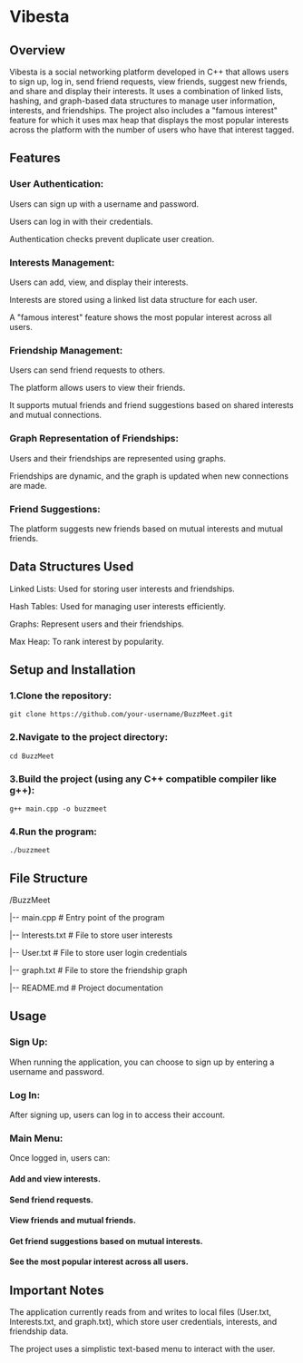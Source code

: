 # Vibesta

## Overview
Vibesta is a social networking platform developed in C++ that allows users to sign up, log in, send friend requests, view friends, suggest new friends, and share and display their interests. It uses a combination of linked lists, hashing, and graph-based data structures to manage user information, interests, and friendships. The project also includes a "famous interest" feature for which it uses max heap that displays the most popular interests across the platform with the number of users who have that interest tagged.

## Features
### User Authentication:
Users can sign up with a username and password.

Users can log in with their credentials.

Authentication checks prevent duplicate user creation.

### Interests Management:
Users can add, view, and display their interests.

Interests are stored using a linked list data structure for each user.

A "famous interest" feature shows the most popular interest across all users.

### Friendship Management:
Users can send friend requests to others.

The platform allows users to view their friends.

It supports mutual friends and friend suggestions based on shared interests and mutual connections.

### Graph Representation of Friendships:
Users and their friendships are represented using graphs.

Friendships are dynamic, and the graph is updated when new connections are made.

### Friend Suggestions:
The platform suggests new friends based on mutual interests and mutual friends.

## Data Structures Used
Linked Lists: Used for storing user interests and friendships.

Hash Tables: Used for managing user interests efficiently.

Graphs: Represent users and their friendships.

Max Heap: To rank interest by popularity.

## Setup and Installation
### 1.Clone the repository:
    git clone https://github.com/your-username/BuzzMeet.git
### 2.Navigate to the project directory:
    cd BuzzMeet
### 3.Build the project (using any C++ compatible compiler like g++):
    g++ main.cpp -o buzzmeet
### 4.Run the program:
    ./buzzmeet
## File Structure
  /BuzzMeet
  
  |-- main.cpp            # Entry point of the program

  |-- Interests.txt       # File to store user interests

  |-- User.txt            # File to store user login credentials

  |-- graph.txt           # File to store the friendship graph

  |-- README.md           # Project documentation

## Usage
### Sign Up: 
  When running the application, you can choose to sign up by entering a username and password.

### Log In:
  After signing up, users can log in to access their account.

### Main Menu: 
Once logged in, users can:
#### Add and view interests.

#### Send friend requests.

#### View friends and mutual friends.

#### Get friend suggestions based on mutual interests.

#### See the most popular interest across all users.

## Important Notes
The application currently reads from and writes to local files (User.txt, Interests.txt, and graph.txt), which store user credentials, interests, and friendship data.

The project uses a simplistic text-based menu to interact with the user.
